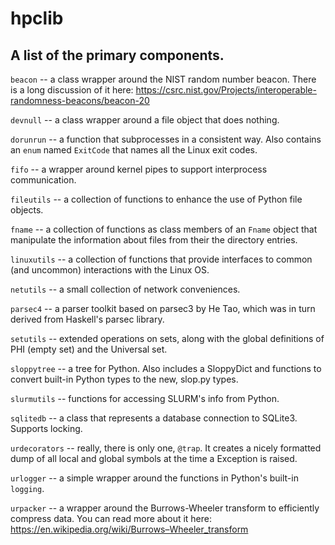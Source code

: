 # hpclib

## A list of the primary components.

`beacon` -- a class wrapper around the NIST random number beacon. There is a long
discussion of it here: https://csrc.nist.gov/Projects/interoperable-randomness-beacons/beacon-20

`devnull` -- a class wrapper around a file object that does nothing. 

`dorunrun` -- a function that subprocesses in a consistent way. Also contains an `enum` named
`ExitCode` that names all the Linux exit codes.

`fifo` -- a wrapper around kernel pipes to support interprocess communication.

`fileutils` -- a collection of functions to enhance the use of Python file objects.

`fname` -- a collection of functions as class members of an `Fname` object that manipulate the information about files
from their the directory entries. 

`linuxutils` -- a collection of functions that provide interfaces to common
(and uncommon) interactions with the Linux OS.

`netutils` -- a small collection of network conveniences.

`parsec4` -- a parser toolkit based on parsec3 by He Tao, which was in turn
derived from Haskell's parsec library.

`setutils` -- extended operations on sets, along with the global definitions of 
PHI (empty set) and the Universal set.

`sloppytree` -- a tree for Python. Also includes a SloppyDict and functions to convert
built-in Python types to the new, slop.py types.

`slurmutils` -- functions for accessing SLURM's info from Python.

`sqlitedb` -- a class that represents a database connection to SQLite3. Supports locking.

`urdecorators` -- really, there is only one, `@trap`. It creates a nicely formatted dump
of all local and global symbols at the time a Exception is raised.

`urlogger` -- a simple wrapper around the functions in Python's built-in `logging`.

`urpacker` -- a wrapper around the Burrows-Wheeler transform to efficiently compress
data. You can read more about it here: https://en.wikipedia.org/wiki/Burrows–Wheeler_transform
